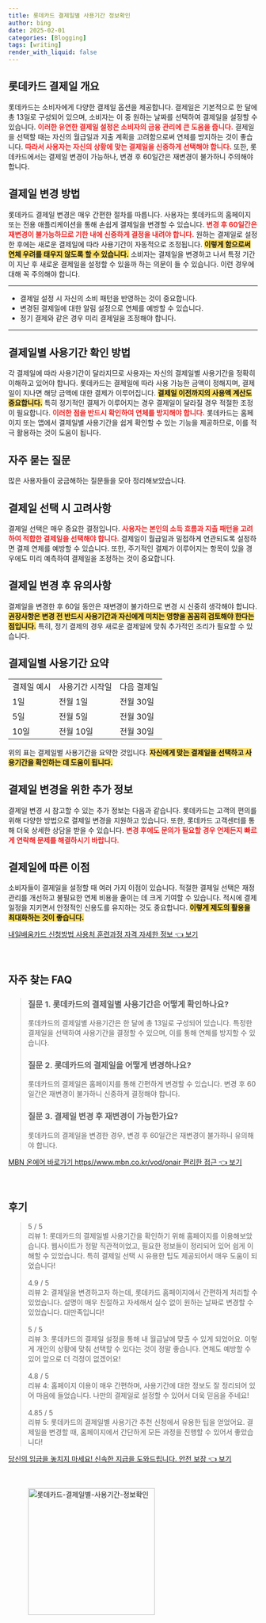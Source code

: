 ```yaml
---
title: 롯데카드 결제일별 사용기간 정보확인
author: bing
date: 2025-02-01
categories: [Blogging]
tags: [writing]
render_with_liquid: false
---
```



<h2 id='롯데카드 결제일 개요'>롯데카드 결제일 개요</h2>

<p>롯데카드는 소비자에게 다양한 결제일 옵션을 제공합니다. 결제일은 기본적으로 한 달에 총 13일로 구성되어 있으며, 소비자는 이 중 원하는 날짜를 선택하여 결제일을 설정할 수 있습니다. <b><span style="color: #ee2323;">이러한 유연한 결제일 설정은 소비자의 금융 관리에 큰 도움을 줍니다.</span></b> 결제일을 선택할 때는 자신의 월급일과 지출 계획을 고려함으로써 연체를 방지하는 것이 좋습니다. <b><span style="color: #ee2323;">따라서 사용자는 자신의 상황에 맞는 결제일을 신중하게 선택해야 합니다.</span></b> 또한, 롯데카드에서는 결제일 변경이 가능하나, 변경 후 60일간은 재변경이 불가하니 주의해야 합니다.</p>

<h2 id='결제일 변경 방법'>결제일 변경 방법</h2>

<p>롯데카드 결제일 변경은 매우 간편한 절차를 따릅니다. 사용자는 롯데카드의 홈페이지 또는 전용 애플리케이션을 통해 손쉽게 결제일을 변경할 수 있습니다. <b><span style="color: #ee2323;">변경 후 60일간은 재변경이 불가능하므로 기한 내에 신중하게 결정을 내려야 합니다.</span></b> 원하는 결제일로 설정한 후에는 새로운 결제일에 따라 사용기간이 자동적으로 조정됩니다. <b><span style="background-color: #ffe066;">이렇게 함으로써 연체 우려를 태우지 않도록 할 수 있습니다.</span></b> 소비자는 결제일을 변경하고 나서 특정 기간이 지난 후 새로운 결제일을 설정할 수 있을까 하는 의문이 들 수 있습니다. 이런 경우에 대해 꼭 주의해야 합니다.</p>

<hr />

<ul>
    <li>결제일 설정 시 자신의 소비 패턴을 반영하는 것이 중요합니다.</li>
    <li>변경된 결제일에 대한 알림 설정으로 연체를 예방할 수 있습니다.</li>
    <li>정기 결제와 같은 경우 미리 결제일을 조정해야 합니다.</li>
</ul>

<hr />

<h2 id='결제일별 사용기간 확인 방법'>결제일별 사용기간 확인 방법</h2>

<p>각 결제일에 따라 사용기간이 달라지므로 사용자는 자신의 결제일별 사용기간을 정확히 이해하고 있어야 합니다. 롯데카드는 결제일에 따라 사용 가능한 금액이 정해지며, 결제일이 지나면 해당 금액에 대한 결제가 이루어집니다. <b><span style="background-color: #ffe066;">결제일 이전까지의 사용액 계산도 중요합니다.</span></b> 특히 정기적인 결제가 이루어지는 경우 결제일이 달라질 경우 적절한 조정이 필요합니다. <b><span style="color: #ee2323;">이러한 점을 반드시 확인하여 연체를 방지해야 합니다.</span></b> 롯데카드는 홈페이지 또는 앱에서 결제일별 사용기간을 쉽게 확인할 수 있는 기능을 제공하므로, 이를 적극 활용하는 것이 도움이 됩니다.</p>

<h2 id='자주 묻는 질문'>자주 묻는 질문</h2>

<p>많은 사용자들이 궁금해하는 질문들을 모아 정리해보았습니다.</p>

<h2 id='결제일 선택 시 고려사항'>결제일 선택 시 고려사항</h2>

<p>결제일 선택은 매우 중요한 결정입니다. <b><span style="color: #ee2323;">사용자는 본인의 소득 흐름과 지출 패턴을 고려하여 적합한 결제일을 선택해야 합니다.</span></b> 결제일이 월급일과 밀접하게 연관되도록 설정하면 결제 연체를 예방할 수 있습니다. 또한, 주기적인 결제가 이루어지는 항목이 있을 경우에도 미리 예측하여 결제일을 조정하는 것이 중요합니다. </p>

<h2 id='결제일 변경 후 유의사항'>결제일 변경 후 유의사항</h2>

<p>결제일을 변경한 후 60일 동안은 재변경이 불가하므로 변경 시 신중히 생각해야 합니다. <b><span style="background-color: #ffe066;">권장사항은 변경 전 반드시 사용기간과 자신에게 미치는 영향을 꼼꼼히 검토해야 한다는 점입니다.</span></b> 특히, 정기 결제의 경우 새로운 결제일에 맞춰 추가적인 조리가 필요할 수 있습니다.</p>

<h2 id='결제일별 사용기간 요약'>결제일별 사용기간 요약</h2>

<table>
    <tr>
        <td>결제일 예시</td>
        <td>사용기간 시작일</td>
        <td>다음 결제일</td>
    </tr>
    <tr>
        <td>1일</td>
        <td>전월 1일</td>
        <td>전월 30일</td>
    </tr>
    <tr>
        <td>5일</td>
        <td>전월 5일</td>
        <td>전월 30일</td>
    </tr>
    <tr>
        <td>10일</td>
        <td>전월 10일</td>
        <td>전월 30일</td>
    </tr>
</table>

<p>위의 표는 결제일별 사용기간을 요약한 것입니다. <b><span style="background-color: #ffe066;">자신에게 맞는 결제일을 선택하고 사용기간을 확인하는 데 도움이 됩니다.</span></b></p>

<h2 id='결제일 변경을 위한 추가 정보'>결제일 변경을 위한 추가 정보</h2>

<p>결제일 변경 시 참고할 수 있는 추가 정보는 다음과 같습니다. 롯데카드는 고객의 편의를 위해 다양한 방법으로 결제일 변경을 지원하고 있습니다. 또한, 롯데카드 고객센터를 통해 더욱 상세한 상담을 받을 수 있습니다. <b><span style="color: #ee2323;">변경 후에도 문의가 필요할 경우 언제든지 빠르게 연락해 문제를 해결하시기 바랍니다.</span></b></p>

<h2 id='결제일에 따른 이점'>결제일에 따른 이점</h2>

<p>소비자들이 결제일을 설정할 때 여러 가지 이점이 있습니다. 적절한 결제일 선택은 재정 관리를 개선하고 불필요한 연체 비용을 줄이는 데 크게 기여할 수 있습니다. 적시에 결제 일정을 지키면서 안정적인 신용도를 유지하는 것도 중요합니다. <b><span style="background-color: #ffe066;">이렇게 제도의 활용을 최대화하는 것이 좋습니다.</span></b></p>


<p><a class="click-button" title="내일배움카드 신청방법 사용처 훈련과정 자격 자세한 정보" href="https://blackassets.github.io/posts/%EB%82%B4%EC%9D%BC%EB%B0%B0%EC%9B%80%EC%B9%B4%EB%93%9C-%EC%8B%A0%EC%B2%AD%EB%B0%A9%EB%B2%95-%EC%82%AC%EC%9A%A9%EC%B2%98-%ED%9B%88%EB%A0%A8%EA%B3%BC%EC%A0%95-%EC%9E%90%EA%B2%A9-%EC%9E%90%EC%84%B8%ED%95%9C-%EC%A0%95%EB%B3%B4/" rel="dofollow">내일배움카드 신청방법 사용처 훈련과정 자격 자세한 정보 👈 보기</a></p><br>
<h2 id='자주_찾는_FAQ'>자주 찾는 FAQ</h2>
<div itemscope="" itemtype="https://schema.org/FAQPage"> 
<blockquote> 
<div itemscope="" itemprop="mainEntity" itemtype="https://schema.org/Question"> 
<h3 itemprop="name">질문 1. 롯데카드의 결제일별 사용기간은 어떻게 확인하나요?</h3> 
<div itemscope="" itemprop="acceptedAnswer" itemtype="https://schema.org/Answer"> 
<span itemprop="text"> 
<p>롯데카드의 결제일별 사용기간은 한 달에 총 13일로 구성되어 있습니다. 특정한 결제일을 선택하여 사용기간을 결정할 수 있으며, 이를 통해 연체를 방지할 수 있습니다.</p> 
</span> 
</div> 
</div> 
<div itemscope="" itemprop="mainEntity" itemtype="https://schema.org/Question"> 
<h3 itemprop="name">질문 2. 롯데카드의 결제일을 어떻게 변경하나요?</h3> 
<div itemscope="" itemprop="acceptedAnswer" itemtype="https://schema.org/Answer"> 
<span itemprop="text"> 
<p>롯데카드의 결제일은 홈페이지를 통해 간편하게 변경할 수 있습니다. 변경 후 60일간은 재변경이 불가하니 신중하게 결정해야 합니다.</p> 
</span> 
</div> 
</div> 
<div itemscope="" itemprop="mainEntity" itemtype="https://schema.org/Question"> 
<h3 itemprop="name">질문 3. 결제일 변경 후 재변경이 가능한가요?</h3> 
<div itemscope="" itemprop="acceptedAnswer" itemtype="https://schema.org/Answer"> 
<span itemprop="text"> 
<p>롯데카드의 결제일을 변경한 경우, 변경 후 60일간은 재변경이 불가하니 유의해야 합니다.</p> 
</span> 
</div> 
</div> 
</blockquote> 
</div>
<p><a class="click-button" title="MBN 온에어 바로가기 https//www.mbn.co.kr/vod/onair 편리한 접근" href="https://blackassets.github.io/posts/MBN-%EC%98%A8%EC%97%90%EC%96%B4-%EB%B0%94%EB%A1%9C%EA%B0%80%EA%B8%B0-httpswww.mbn.co.krvodonair-%ED%8E%B8%EB%A6%AC%ED%95%9C-%EC%A0%91%EA%B7%BC/" rel="dofollow">MBN 온에어 바로가기 https//www.mbn.co.kr/vod/onair 편리한 접근 👈 보기</a></p><br>
<h2 id='후기'>후기</h2>
<div itemscope itemtype="https://schema.org/Product">
  <blockquote>
  <div itemprop="review" itemscope itemtype="https://schema.org/Review">
      <div itemprop="reviewRating" itemscope itemtype="https://schema.org/Rating"> <span itemprop="ratingValue">5</span> / <span itemprop="bestRating">5</span> </div>
      <span itemprop="reviewBody">리뷰 1: 롯데카드의 결제일별 사용기간을 확인하기 위해 홈페이지를 이용해보았습니다. 웹사이트가 정말 직관적이었고, 필요한 정보들이 정리되어 있어 쉽게 이해할 수 있었습니다. 특히 결제일 선택 시 유용한 팁도 제공되어서 매우 도움이 되었습니다!</span>
  </div>
  <br>
  <div itemprop="review" itemscope itemtype="https://schema.org/Review">
      <div itemprop="reviewRating" itemscope itemtype="https://schema.org/Rating"> <span itemprop="ratingValue">4.9</span> / <span itemprop="bestRating">5</span> </div>
      <span itemprop="reviewBody">리뷰 2: 결제일을 변경하고자 하는데, 롯데카드 홈페이지에서 간편하게 처리할 수 있었습니다. 설명이 매우 친절하고 자세해서 실수 없이 원하는 날짜로 변경할 수 있었습니다. 대만족입니다!</span>
  </div>
  <br>
  <div itemprop="review" itemscope itemtype="https://schema.org/Review">
      <div itemprop="reviewRating" itemscope itemtype="https://schema.org/Rating"> <span itemprop="ratingValue">5</span> / <span itemprop="bestRating">5</span> </div>
      <span itemprop="reviewBody">리뷰 3: 롯데카드의 결제일 설정을 통해 내 월급날에 맞출 수 있게 되었어요. 이렇게 개인의 상황에 맞춰 선택할 수 있다는 것이 정말 좋습니다. 연체도 예방할 수 있어 앞으로 더 걱정이 없겠어요!</span>
  </div>
  <br>
  <div itemprop="review" itemscope itemtype="https://schema.org/Review">
      <div itemprop="reviewRating" itemscope itemtype="https://schema.org/Rating"> <span itemprop="ratingValue">4.8</span> / <span itemprop="bestRating">5</span> </div>
      <span itemprop="reviewBody">리뷰 4: 홈페이지 이용이 매우 간편하며, 사용기간에 대한 정보도 잘 정리되어 있어 마음에 들었습니다. 나만의 결제일로 설정할 수 있어서 더욱 믿음을 주네요!</span>
  </div>
  <br>
  <div itemprop="review" itemscope itemtype="https://schema.org/Review">
      <div itemprop="reviewRating" itemscope itemtype="https://schema.org/Rating"> <span itemprop="ratingValue">4.85</span> / <span itemprop="bestRating">5</span> </div>
      <span itemprop="reviewBody">리뷰 5: 롯데카드의 결제일별 사용기간 추천 신청에서 유용한 팁을 얻었어요. 결제일을 변경할 때, 홈페이지에서 간단하게 모든 과정을 진행할 수 있어서 좋았습니다!</span>
  </div>
  </blockquote>
</div>
<p><a class="click-button" title="당신의 임금을 놓치지 마세요! 신속한 지급을 도와드립니다. 안전 보장" href="https://blackassets.github.io/posts/%EB%8B%B9%EC%8B%A0%EC%9D%98-%EC%9E%84%EA%B8%88%EC%9D%84-%EB%86%93%EC%B9%98%EC%A7%80-%EB%A7%88%EC%84%B8%EC%9A%94!-%EC%8B%A0%EC%86%8D%ED%95%9C-%EC%A7%80%EA%B8%89%EC%9D%84-%EB%8F%84%EC%99%80%EB%93%9C%EB%A6%BD%EB%8B%88%EB%8B%A4.-%EC%95%88%EC%A0%84-%EB%B3%B4%EC%9E%A5/" rel="dofollow">당신의 임금을 놓치지 마세요! 신속한 지급을 도와드립니다. 안전 보장 👈 보기</a></p><br>
<figure class="image"><img src="https://blackassets.github.io/assets/img/thumbnail/롯데카드-결제일별-사용기간-정보확인.webp" alt="롯데카드-결제일별-사용기간-정보확인" width="256" height="256"></figure>